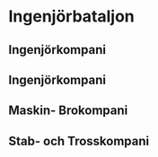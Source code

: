 # Ingenjörbataljon

## Ingenjörkompani

## Ingenjörkompani

## Maskin- Brokompani

## Stab- och Trosskompani

